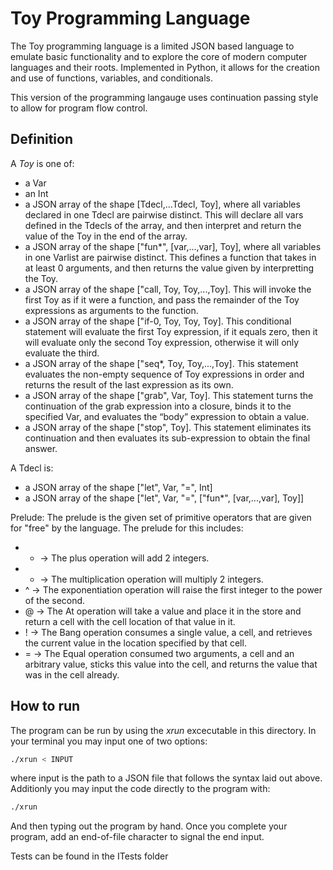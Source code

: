 # Toy Programming Language

The Toy programming language is a limited JSON based language to emulate basic functionality and to explore 
the core of modern computer languages and their roots. Implemented in Python, it allows for the creation and 
use of functions, variables, and conditionals. 


This version of the programming langauge uses continuation passing style to allow for program flow control. 
## Definition
A *Toy* is one of:
* a Var
* an Int
* a JSON array of the shape [Tdecl,...Tdecl, Toy], where all variables declared in one Tdecl are pairwise distinct. This 
will declare all vars defined in the Tdecls of the array, and then interpret and return the value of the Toy in the end of the array.
* a JSON array of the shape ["fun*", [var,...,var], Toy], where all variables in one Varlist are pairwise distinct. 
This defines a function that takes in at least 0 arguments, and then returns the value given by interpretting the Toy. 
* a JSON array of the shape ["call, Toy, Toy,...,Toy]. This will invoke the first Toy as if it were a function, and pass 
the remainder of the Toy expressions as arguments to the function.
* a JSON array of the shape ["if-0, Toy, Toy, Toy]. This conditional statement will evaluate the first Toy expression, 
if it equals zero, then it will evaluate only the second Toy expression, otherwise it will only evaluate the third.
* a JSON array of the shape ["seq*, Toy, Toy,...,Toy]. This statement evaluates the non-empty sequence of Toy 
expressions in order and returns the result of the last expression as its own.
* a JSON array of the shape ["grab", Var, Toy]. This statement turns the continuation of the grab expression into a 
closure, binds it to the specified Var, and evaluates the “body” expression to obtain a value.
* a JSON array of the shape ["stop", Toy]. This statement eliminates its continuation and 
then evaluates its sub-expression to obtain the final answer.

A Tdecl is:
* a JSON array of the shape ["let", Var, "=", Int]
* a JSON array of the shape ["let", Var, "=", ["fun*",  [var,...,var], Toy]]

Prelude:
The prelude is the given set of primitive operators that are given for "free" by the language. The prelude for this includes:
* + -> The plus operation will add 2 integers.
* * -> The multiplication operation will multiply 2 integers.
* ^ -> The exponentiation operation will raise the first integer to the power of the second.
* @ -> The At operation will take a value and place it in the store and return a cell with the cell location of that value in it.
* ! -> The Bang operation consumes a single value, a cell, and retrieves the current value in the location specified by that cell.
* = -> The Equal operation consumed two arguments, a cell and an arbitrary value, sticks this value into the cell, 
    and returns the value that was in the cell already.

## How to run
The program can be run by using the *xrun* excecutable in this directory. In your terminal you may input one of two options:
```bash
./xrun < INPUT
```
where input is the path to a JSON file that follows the syntax laid out above. Additionly you may input the code directly 
to the program with:
```bash
./xrun
```
And then typing out the program by hand. Once you complete your program, add an end-of-file character to signal the end 
input.

Tests can be found in the ITests folder

